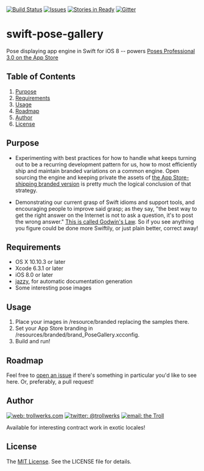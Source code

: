 [![Build Status](https://travis-ci.org/alexcurylo/swift-pose-gallery.svg?branch=develop)](https://travis-ci.org/alexcurylo/swift-pose-gallery)
[![Issues](https://img.shields.io/github/issues/alexcurylo/swift-pose-gallery.svg?style=flat
            )](https://github.com/alexcurylo/swift-pose-gallery/issues)
[![Stories in Ready](https://badge.waffle.io/alexcurylo/swift-pose-gallery.png?label=ready&title=Ready)](https://waffle.io/alexcurylo/swift-pose-gallery)
[![Gitter](https://badges.gitter.im/Join%20Chat.svg)](https://gitter.im/alexcurylo/swift-pose-gallery)
<!---
 # https://github.com/venmo/slather/issues/39 -- track Swift support status
 [![Coverage Status](https://coveralls.io/repos/alexcurylo/swift-pose-gallery/badge.png)](https://coveralls.io/r/alexcurylo/swift-pose-gallery)
 --> 

swift-pose-gallery
==================

Pose displaying app engine in Swift for iOS 8 -- powers [Poses Professional 3.0 on the App Store](https://itunes.apple.com/us/app/poses-professional-guide-to/id357099619?mt=8&at=10l4B9&ct=SRCreadme)

## Table of Contents

1. [Purpose](#purpose)
2. [Requirements](#requirements)
3. [Usage](#usage)
4. [Roadmap](#roadmap)
5. [Author](#author)
6. [License](#license)

## Purpose

- Experimenting with best practices for how to handle what keeps turning out to be a recurring development pattern for us, how to most efficiently ship and maintain branded variations on a common engine. Open sourcing the engine and keeping private the assets of [the App Store-shipping branded version](https://itunes.apple.com/us/app/poses-professional-guide-to/id357099619?mt=8&at=10l4B9&ct=SRCreadme) is pretty much the logical conclusion of that strategy.

- Demonstrating our current grasp of Swift idioms and support tools, and encouraging people to improve said grasp; as they say, "the best way to get the right answer on the Internet is not to ask a question, it's to post the wrong answer." [This is called Godwin's Law](http://meta.wikimedia.org/wiki/Cunningham%27s_Law). So if you see anything you figure could be done more Swiftily, or just plain better, correct away!

## Requirements

- OS X 10.10.3 or later
- Xcode 6.3.1 or later
- iOS 8.0 or later
 - [jazzy](https://github.com/realm/jazzy), for automatic documentation generation
- Some interesting pose images

## Usage

1. Place your images in /resource/branded replacing the samples there.
2. Set your App Store branding in /resources/branded/brand_PoseGallery.xcconfig.
3. Build and run!

## Roadmap

Feel free to [open an issue](https://github.com/alexcurylo/swift-pose-gallery/issues/new) if there's something in particular you'd like to see here. Or, preferably, a pull request!

## Author

[![web: trollwerks.com](http://img.shields.io/badge/web-www.trollwerks.com-green.svg?style=flat)](http://trollwerks.com) 
[![twitter: @trollwerks](http://img.shields.io/badge/twitter-%40trollwerks-blue.svg?style=flat)](https://twitter.com/trollwerks) 
[![email: the Troll](http://img.shields.io/badge/email-theTroll-orange.svg?style=flat)](mailto:alex@alexcurylo.com) 

Available for interesting contract work in exotic locales!

## License

The [MIT License](http://opensource.org/licenses/MIT). See the LICENSE file for details.

